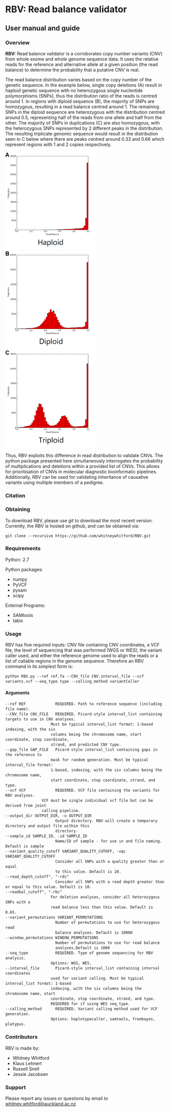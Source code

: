 # RBV: Read balance validator
## User manual and guide


### Overview
**RBV:** Read balance validator is a corroborates copy number variants (CNV) from whole exome and whole genome sequence data. It uses the relative reads for the reference and alternative allele at a given position (the read balance) to determine the probability that a putative CNV is real.

The read balance distribution varies based on the copy number of the genetic sequence. In the example below, single copy deletions (A) result in haploid genetic sequence with no heterozygous single nucleotide polymorphisms (SNPs), thus the distribution ratio of the reads is centred around 1. In regions with diploid sequence (B), the majority of SNPs are homozygous, resulting in a read balance centred around 1. The remaining SNPs in the diploid sequence are heterozygous with the distribution centred around 0.5, representing half of the reads from one allele and half from the other. The majority of SNPs in duplications (C) are also homozygous, with the heterozygous SNPs represented by 2 different peaks in the distribution. The resulting triplicate genomic sequence would result in the distribution seen in C below where there are peaks centred around 0.33 and 0.66 which represent regions with 1 and 2 copies respectively.

<img src="./images/haploid_readbal.png" width="290"><img src="./images/diploid_readbal.png" width="290"><img src="./images/triploid_readbal.png" width="290">

Thus, RBV exploits this difference in read distribution to validate CNVs. The python package presented here simultaneously interrogates the probability of multiplications and deletions within a provided list of CNVs. This allows for prioritisation of CNVs in molecular diagnostic bioinformatic pipelines. Additionally, RBV can be used for validating inheritance of causative variants using multiple members of a pedigree.

### Citation



### Obtaining
To download RBV, please use git to download the most recent version.  Currently, the RBV is hosted on github, and can be obtained via:

    git clone --recursive https://github.com/whitneywhitford/RBV.git


### Requirements
Python: 2.7

Python packages:
- numpy
- PyVCF
- pysam
- scipy

External Programs:
- SAMtools
- tabix

### Usage
RBV has five required inputs: CNV file containing CNV coordinates, a VCF file, the level of sequencing that was performed (WGS or WES), the variant caller used, and either the reference genome used to align the reads or a list of callable regions in the genome sequence. Therefore an RBV command in its simplest form is:

  	python RBV.py --ref ref.fa --CNV_file CNV.interval_file --vcf variants.vcf --seq_type type --calling_method variantCaller
  
#### Arguments
  ~~~~ -h, --help       show this help message and exit
  --ref REF             REQUIRED. Path to reference sequence (including file name).
  --CNV_file CNV_FILE   REQUIRED. Picard-style interval_list containing targets to use in CNV analyses.
		       	      Must be typical interval_list format: 1-based indexing, with the six
		              columns being the chromosome name, start coordinate, stop coordinate,
		       	      strand, and predicted CNV type.
  --gap_file GAP_FILE   Picard-style interval_list containing gaps in the reference to
		              mask for random generation. Must be typical interval_file format:
		              1-based, indexing, with the six columns being the chromosome name,
		              start coordinate, stop coordinate, strand, and type.
  --vcf VCF             REQUIRED. VCF file containing the variants for RBV analyses.
			      VCF must be single individual vcf file but can be derived from joint
			      calling pipeline.
  --output_dir OUTPUT_DIR, -o OUTPUT_DIR
                        Output directory. RBV will create a temporary directory and output file within this
                        directory.
  --sample_id SAMPLE_ID, -id SAMPLE_ID
                        Name/ID of sample - for use in and file naming. Default is sample
  --variant_quality_cutoff VARIANT_QUALITY_CUTOFF, -vqc VARIANT_QUALITY_CUTOFF
                        Consider all SNPs with a quality greater than or equal
                        to this value. Default is 20.
  --read_depth_cutoff", "-rdc"
                        Consider all SNPs with a read depth greater than or equal to this value. Default is 10.
  --readbal_cutoff", "-rbc"
		              For deletion analyses, consider all heterozygous SNPs with a
		              read balance less than this value. Default is 0.65.
  --variant_permutations VARIANT_PERMUTATIONS
                        Number of permutations to use for heterozygous read
                        balance analyses. Default is 10000
  --window_permutations WINDOW_PERMUTATIONS
                        Number of permutations to use for read balance
                        analyses.Default is 1000
  --seq_type            REQUIRED. Type of genome sequencing for RBV analysis.
		              Options: WGS, WES.		
  --interval_file       Picard-style interval_list containing interval coordinates
		              used for variant calling. Must be typical interval_list format: 1-based
		              indexing, with the six columns being the chromosome name, start
		              coordinate, stop coordinate, strand, and type.
		              REQUIRED for if using WES seq_type.
  --calling_method      REQUIRED. Variant calling method used for VCF generation.
		              Options: haplotypecaller, samtools, freebayes, platypus.
~~~~ 


### Contributors

RBV is made by:

- Whitney Whitford
- Klaus Lehnert
- Russell Snell
- Jessie Jacobsen

### Support

Please report any issues or questions by email to whitney.whitford@auckland.ac.nz

